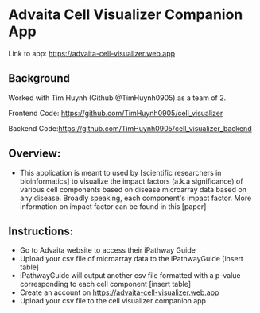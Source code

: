 # Advaita Cell Visualizer Companion App

Link to app: https://advaita-cell-visualizer.web.app

## Background
Worked with Tim Huynh (Github @TimHuynh0905) as a team of 2.

Frontend Code: https://github.com/TimHuynh0905/cell_visualizer

Backend Code:https://github.com/TimHuynh0905/cell_visualizer_backend

## Overview:
- This application is meant to used by [scientific researchers in bioinformatics] to visualize the impact factors (a.k.a significance) of various cell components based on disease microarray data based on any disease. Broadly speaking, each component's impact factor. More information on impact factor can be found in this [paper]

## Instructions:
- Go to Advaita website to access their iPathway Guide
- Upload your csv file of microarray data to the iPathwayGuide [insert table]
- iPathwayGuide will output another csv file formatted with a p-value corresponding to each cell component [insert table]
- Create an account on https://advaita-cell-visualizer.web.app
- Upload your csv file to the cell visualizer companion app
